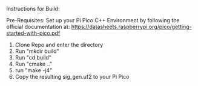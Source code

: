 Instructions for Build:

Pre-Requisites:
Set up your Pi Pico C++ Environment by following the official documentation at: https://datasheets.raspberrypi.org/pico/getting-started-with-pico.pdf

1. Clone Repo and enter the directory
2. Run "mkdir build"
3. Run "cd build"
4. Run "cmake .."
5. run "make -j4"
6. Copy the resulting sig_gen.uf2 to your Pi Pico
